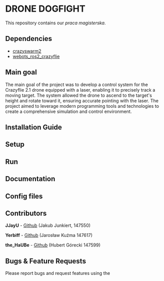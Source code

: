 # DRONE DOGFIGHT

This repository contains our *praca magisterska*.


## Dependencies

 - [crazyswarm2](https://github.com/IMRCLab/crazyswarm2)
 - [webots_ros2_crazyflie](https://github.com/mwlock/webots_ros2_crazyflie)

## Main goal

The main goal of the project was to develop a control system for the Crazyflie 2.1 drone equipped with a laser, enabling it to precisely track a moving target. The system allowed the drone to ascend to the target's height and rotate toward it, ensuring accurate pointing with the laser. The project aimed to leverage modern programming tools and technologies to create a comprehensive simulation and control environment.

## Installation Guide

## Setup

## Run

## Documentation

## Config files

## Contributors

__JJayU__ - [Github](https://github.com/JJayU) (Jakub Junkiert, 147550)

__Yerbiff__ - [Github](https://github.com/Yerbiff) (Jarosław Kuźma 147617)

__the_HaUBe__ - [Github](https://github.com/theHaUBe) (Hubert Górecki 147599)

## Bugs & Feature Requests

Please report bugs and request features using the
